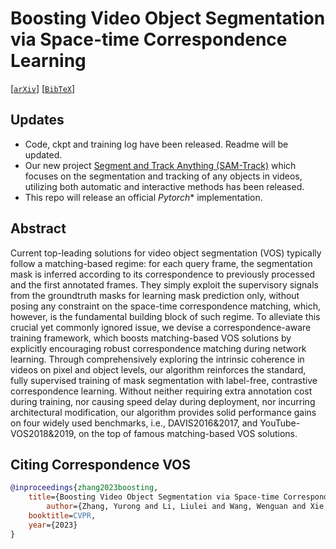 # Boosting Video Object Segmentation via Space-time Correspondence Learning
[[`arXiv`](https://arxiv.org/abs/2304.06211)] [[`BibTeX`](#CitingSemiVOS)]

## Updates
* Code, ckpt and training log have been released. Readme will be updated. 
* Our new project [Segment and Track Anything (SAM-Track)](https://github.com/z-x-yang/Segment-and-Track-Anything) which focuses on the segmentation and tracking of any objects in videos, utilizing both automatic and interactive methods has been released.
* This repo will release an official *Pytorch** implementation.

## Abstract
Current top-leading solutions for video object segmentation (VOS) typically follow a matching-based regime: for each query frame, the segmentation mask is inferred according to its correspondence to previously processed and the first annotated frames. They simply exploit the supervisory signals from the groundtruth masks for learning mask prediction only, without posing any constraint on the space-time correspondence matching, which, however, is the fundamental building block of such regime. To alleviate this crucial yet commonly ignored issue, we devise a correspondence-aware training framework, which boosts matching-based VOS solutions by explicitly encouraging robust correspondence matching during network learning. Through comprehensively exploring the intrinsic coherence in videos on pixel and object levels, our algorithm reinforces the standard, fully supervised training of mask segmentation with label-free, contrastive correspondence learning. Without neither requiring extra annotation cost during training, nor causing speed delay during deployment, nor incurring architectural modification, our algorithm provides solid performance gains on four widely used benchmarks, i.e., DAVIS2016&2017, and YouTube-VOS2018&2019, on the top of famous matching-based VOS solutions.


## <a name="CitingSemiVOS"></a>Citing Correspondence VOS
```BibTeX
@inproceedings{zhang2023boosting,
	title={Boosting Video Object Segmentation via Space-time Correspondence Learning},
        author={Zhang, Yurong and Li, Liulei and Wang, Wenguan and Xie, Rong and Song, Li and Zhang, Wenjun},
	booktitle=CVPR,
	year={2023}
}
```
